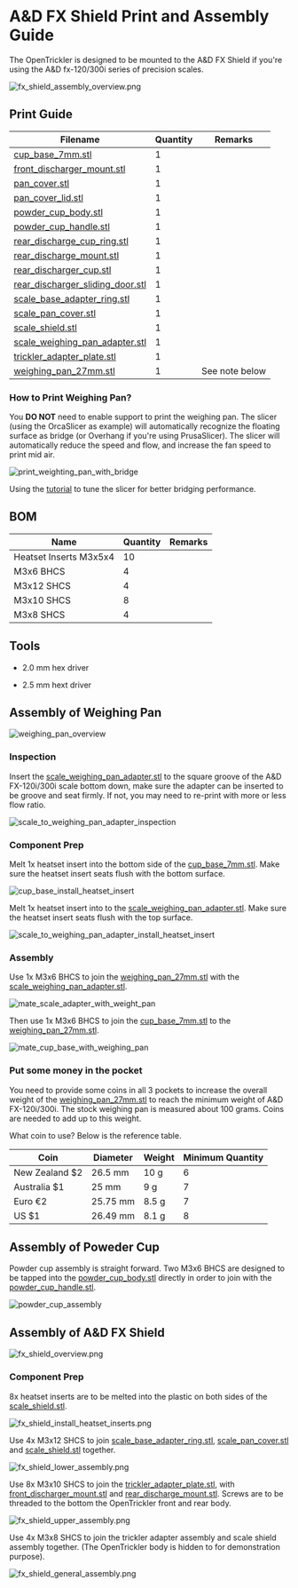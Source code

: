 # A&D FX Shield Print and Assembly Guide

The OpenTrickler is designed to be mounted to the A&D FX Shield if you're using the A&D fx-120/300i series of precision scales. 

![fx_shield_assembly_overview.png](resources/fx_shield_assembly_overview.png)

## Print Guide

| Filename                                                             | Quantity | Remarks        |
| -------------------------------------------------------------------- | -------- | -------------- |
| [cup_base_7mm.stl](cup_base_7mm.stl)                                 | 1        |                |
| [front_discharger_mount.stl](front_discharger_mount.stl)             | 1        |                |
| [pan_cover.stl](pan_cover.stl)                                       | 1        |                |
| [pan_cover_lid.stl](pan_cover_lid.stl)                               | 1        |                |
| [powder_cup_body.stl](powder_cup_body.stl)                           | 1        |                |
| [powder_cup_handle.stl](powder_cup_handle.stl)                       | 1        |                |
| [rear_discharge_cup_ring.stl](rear_discharge_cup_ring.stl)           | 1        |                |
| [rear_discharge_mount.stl](rear_discharge_mount.stl)                 | 1        |                |
| [rear_discharger_cup.stl](rear_discharger_cup.stl)                   | 1        |                |
| [rear_discharger_sliding_door.stl](rear_discharger_sliding_door.stl) | 1        |                |
| [scale_base_adapter_ring.stl](scale_base_adapter_ring.stl)           | 1        |                |
| [scale_pan_cover.stl](scale_pan_cover.stl)                           | 1        |                |
| [scale_shield.stl](scale_shield.stl)                                 | 1        |                |
| [scale_weighing_pan_adapter.stl](scale_weighing_pan_adapter.stl)     | 1        |                |
| [trickler_adapter_plate.stl](trickler_adapter_plate.stl)             | 1        |                |
| [weighing_pan_27mm.stl](weighing_pan_27mm.stl)                       | 1        | See note below |

### How to Print Weighing Pan?

You **DO NOT** need to enable support to print the weighing pan. The slicer (using the OrcaSlicer as example) will automatically recognize the floating surface as bridge (or Overhang if you're using PrusaSlicer). The slicer will automatically reduce the speed and flow, and increase the fan speed to print mid air. 

![print_weighting_pan_with_bridge](resources/print_weighting_pan_with_bridge.png)

Using the [tutorial](https://help.prusa3d.com/article/poor-bridging_1802) to tune the slicer for better bridging performance. 

## BOM

| Name                   | Quantity | Remarks |
| ---------------------- | -------- | ------- |
| Heatset Inserts M3x5x4 | 10       |         |
| M3x6 BHCS              | 4        |         |
| M3x12 SHCS             | 4        |         |
| M3x10 SHCS             | 8        |         |
| M3x8 SHCS              | 4        |         |

## Tools

* 2.0 mm hex driver

* 2.5 mm hext driver

## Assembly of Weighing Pan

![weighing_pan_overview](resources/weighing_pan_overview.png)

### Inspection

Insert the [scale_weighing_pan_adapter.stl](scale_weighing_pan_adapter.stl) to the square groove of the A&D FX-120i/300i scale bottom down, make sure the adapter can be inserted to be groove and seat firmly. If not, you may need to re-print with more or less flow ratio. 

![scale_to_weighing_pan_adapter_inspection](resources/scale_to_weighing_pan_adapter_inspection.jpg)

### Component Prep

Melt 1x heatset insert into the bottom side of the [cup_base_7mm.stl](cup_base_7mm.stl). Make sure the heatset insert seats flush with the bottom surface.

![cup_base_install_heatset_insert](resources/cup_base_install_heatset_insert.png)

Melt 1x heatset insert into to the [scale_weighing_pan_adapter.stl](scale_weighing_pan_adapter.stl). Make sure the heatset insert seats flush with the top surface.

![scale_to_weighing_pan_adapter_install_heatset_insert](resources/scale_to_weighing_pan_adapter_install_heatset_insert.png)

### Assembly

Use 1x M3x6 BHCS to join the [weighing_pan_27mm.stl](weighing_pan_27mm.stl) with the [scale_weighing_pan_adapter.stl](scale_weighing_pan_adapter.stl).

![mate_scale_adapter_with_weight_pan](resources/mate_scale_adapter_with_weighing_pan.png)

Then use 1x M3x6 BHCS to join the [cup_base_7mm.stl](cup_base_7mm.stl) to the [weighing_pan_27mm.stl](weighing_pan_27mm.stl). 

![mate_cup_base_with_weighing_pan](resources/mate_cup_base_with_weighing_pan.png)

### Put some money in the pocket

You need to provide some coins in all 3 pockets to increase the overall weight of the [weighing_pan_27mm.stl](weighing_pan_27mm.stl) to reach the minimum weight of A&D FX-120i/300i. The stock weighing pan is measured about 100 grams. Coins are needed to add up to this weight. 

What coin to use? Below is the reference table. 

| Coin            | Diameter | Weight | Minimum Quantity |
| --------------- | -------- | ------ | ---------------- |
| New Zealand \$2 | 26.5 mm  | 10 g   | 6                |
| Australia $1    | 25 mm    | 9 g    | 7                |
| Euro €2         | 25.75 mm | 8.5 g  | 7                |
| US $1           | 26.49 mm | 8.1 g  | 8                |

## Assembly of Poweder Cup

Powder cup assembly is straight forward. Two M3x6 BHCS are designed to be tapped into the [powder_cup_body.stl](powder_cup_body.stl) directly in order to join with the [powder_cup_handle.stl](powder_cup_handle.stl).

![powder_cup_assembly](resources/powder_cup_assembly.png)

## Assembly of A&D FX Shield

![fx_shield_overview.png](resources/fx_shield_overview.png)

### Component Prep

8x heatset inserts are to be melted into the plastic on both sides of the [scale_shield.stl](scale_shield.stl). 

![fx_shield_install_heatset_inserts.png](resources/fx_shield_install_heatset_inserts.png)

Use 4x M3x12 SHCS to join [scale_base_adapter_ring.stl](scale_base_adapter_ring.stl), [scale_pan_cover.stl](scale_pan_cover.stl) and [scale_shield.stl](scale_shield.stl) together. 

![fx_shield_lower_assembly.png](resources/fx_shield_lower_assembly.png)

Use 8x M3x10 SHCS to join the [trickler_adapter_plate.stl](trickler_adapter_plate.stl), with [front_discharger_mount.stl](front_discharger_mount.stl) and [rear_discharge_mount.stl](rear_discharge_mount.stl). Screws are to be
threaded to the bottom the OpenTrickler front and rear body. 

![fx_shield_upper_assembly.png](resources/fx_shield_upper_assembly.png)

Use 4x M3x8 SHCS to join the trickler adapter assembly and scale shield assembly together. (The OpenTrickler body is hidden to for demonstration purpose).

![fx_shield_general_assembly.png](Resources/fx_shield_general_assembly.png)
